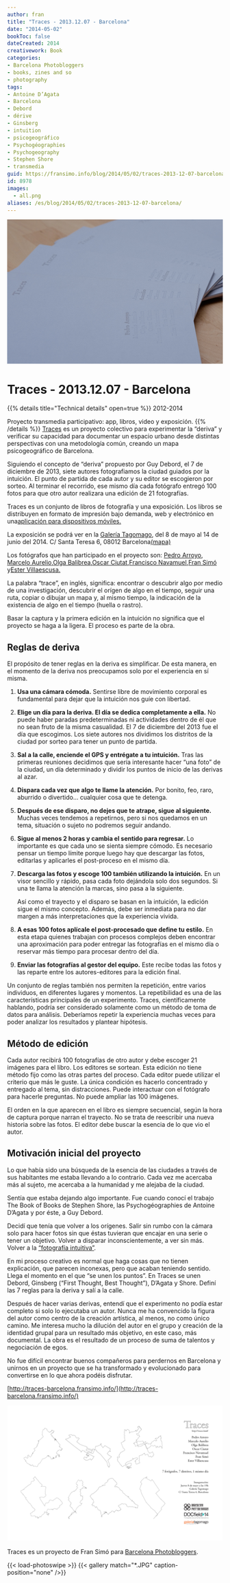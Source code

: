 ```yaml
---
author: fran
title: "Traces - 2013.12.07 - Barcelona"
date: "2014-05-02"
bookToc: false
dateCreated: 2014
creativework: Book
categories:
- Barcelona Photobloggers
- books, zines and so
- photography
tags:
- Antoine D’Agata
- Barcelona
- Debord
- dérive
- Ginsberg
- intuition
- psicogeográfico
- Psychogéographies
- Psychogeography
- Stephen Shore
- transmedia
guid: https://fransimo.info/blog/2014/05/02/traces-2013-12-07-barcelona/
id: 8978
images:
  - all.png
aliases: /es/blog/2014/05/02/traces-2013-12-07-barcelona/
---
```

![DSCF1435.jpg](DSCF1435.jpg)

# Traces - 2013.12.07 - Barcelona
{{% details title="Technical details" open=true %}}
2012-2014  

Proyecto transmedia participativo: app, libros, video y exposición.
{{% /details %}}
[Traces](http://traces-barcelona.fransimo.info/) es un proyecto colectivo para experimentar la “deriva” y verificar su
capacidad para documentar un espacio urbano desde distintas perspectivas con una metodología común, creando un mapa
psicogeográfico de Barcelona.

Siguiendo el concepto de “deriva” propuesto por Guy Debord, el 7 de diciembre de 2013, siete autores fotografiamos la
ciudad guiados por la intuición. El punto de partida de cada autor y su editor se escogieron por sorteo. Al terminar el
recorrido, ese mismo día cada fotógrafo entregó 100 fotos para que otro autor realizara una edición de 21 fotografías.

Traces es un conjunto de libros de fotografía y una exposición. Los libros se distribuyen en formato de impresión bajo
demanda, web y electrónico en
una[aplicación para dispositivos móviles.](https://itunes.apple.com/us/app/traces/id866756528?ls=1&mt=8)

La exposición se podrá ver en la [Galería Tagomago](http://tagomago.com/), del 8 de mayo al 14 de junio del 2014. C/
Santa Teresa 6, 08012
Barcelona[(mapa)](https://maps.google.es/maps?q=Carrer+Santa+Teresa,+6,+Barcelona&hl=en&sll=41.39479,2.148768&sspn=0.164317,0.334053&hnear=Carrer+Santa+Teresa,+6,+08012+Barcelona&t=m&z=16)

Los fotógrafos que han participado en el proyecto
son: [Pedro Arroyo](http://www.pedroarroyo.es/), [Marcelo Aurelio](http://marceloaurelio.com/),[Olga Balibrea](http://www.olgabalibrea.com/),[Oscar Ciutat](http://oscarciutat.com/en/),[Francisco Navamuel](http://www.francisconavamuel.net/),[Fran Simó](http://fransimo.info/)
y[Ester Villaescusa.](http://estervillaescusa.com/)

La palabra “trace”, en inglés, significa: encontrar o descubrir algo por medio de una investigación, descubrir el orígen
de algo en el tiempo, seguir una ruta, copiar o dibujar un mapa y, al mismo tiempo, la indicación de la existencia de
algo en el tiempo (huella o rastro).

Basar la captura y la primera edición en la intuición no significa que el proyecto se haga a la ligera. El proceso es
parte de la obra.

## Reglas de deriva

El propósito de tener reglas en la deriva es simplificar. De esta manera, en el momento de la deriva nos preocupamos
solo por el experiencia en sí misma.

1. **Usa una cámara cómoda.**
   Sentirse libre de movimiento corporal es fundamental para dejar que la intuición nos guíe con libertad.
2. **Elige un día para la deriva. El día se dedica completamente a ella.**
   No puede haber paradas predeterminadas ni actividades dentro de él que no sean fruto de la misma casualidad. El 7 de
   diciembre del 2013 fue el día que escogimos. Los siete autores nos dividimos los distritos de la ciudad por sorteo para
   tener un punto de partida.

3. **Sal a la calle, enciende el GPS y entrégate a tu intuición.**
   Tras las primeras reuniones decidimos que sería interesante hacer “una foto” de la ciudad, un día determinado y dividir
   los puntos de inicio de las derivas al azar.

4. **Dispara cada vez que algo te llame la atención.**
   Por bonito, feo, raro, aburrido o divertido… cualquier cosa que te detenga.

5. **Después de ese disparo, no dejes que te atrape, sigue al siguiente.**
   Muchas veces tendemos a repetirnos, pero si nos quedamos en un tema, situación o sujeto no podremos seguir andando.

6. **Sigue al menos 2 horas y cambia el sentido para regresar.**
   Lo importante es que cada uno se sienta siempre cómodo. Es necesario pensar un tiempo límite porque luego hay que
   descargar las fotos, editarlas y aplicarles el post-proceso en el mismo día.

7. **Descarga las fotos y escoge 100 también utilizando la intuición.**
   En un visor sencillo y rápido, pasa cada foto dejándola solo dos segundos. Si una te llama la atención la marcas, sino
   pasa a la siguiente.

   Así como el trayecto y el disparo se basan en la intuición, la edición sigue el mismo concepto. Además, debe ser
   inmediata para no dar margen a más interpretaciones que la experiencia vivida.

8. **A esas 100 fotos aplícale el post-procesado que define tu estilo.**
   En esta etapa quienes trabajan con procesos complejos deben encontrar una aproximación para poder entregar las
   fotografías en el mismo día o reservar más tiempo para procesar dentro del día.

9. **Enviar las fotografías al gestor del equipo.**
   Este recibe todas las fotos y las reparte entre los autores-editores para la edición final.

Un conjunto de reglas también nos permiten la repetición, entre varios individuos, en diferentes lugares y momentos. La
repetibilidad es una de las características principales de un experimento. Traces, científicamente hablando, podría ser
considerado solamente como un método de toma de datos para análisis. Deberíamos repetir la experiencia muchas veces para
poder analizar los resultados y plantear hipótesis.

## Método de edición

Cada autor recibirá 100 fotografías de otro autor y debe escoger 21 imágenes para el libro. Los editores se sortean.
Esta edición no tiene método fijo como las otras partes del proceso. Cada editor puede utilizar el criterio que más le
guste. La única condición es hacerlo concentrado y entregado al tema, sin distracciones. Puede interactuar con el
fotógrafo para hacerle preguntas. No puede ampliar las 100 imágenes.

El orden en la que aparecen en el libro es siempre secuencial, según la hora de captura porque narran el trayecto. No se
trata de reescribir una nueva historia sobre las fotos. El editor debe buscar la esencia de lo que vio el autor.

## Motivación inicial del proyecto

Lo que había sido una búsqueda de la esencia de las ciudades a través de sus habitantes me estaba llevando a lo
contrario. Cada vez me acercaba más al sujeto, me acercaba a la humanidad y me alejaba de la ciudad.

Sentía que estaba dejando algo importante. Fue cuando conocí el trabajo The Book of Books de Stephen Shore, las
Psychogéographies de Antoine D’Agata y por éste, a Guy Debord.

Decidí que tenía que volver a los orígenes. Salir sin rumbo con la cámara solo para hacer fotos sin que éstas tuvieran
que encajar en una serie o tener un objetivo. Volver a disparar inconscientemente, a ver sin más. Volver a
la [“fotografía intuitiva”](http://barcelonaphotobloggers.org/2009/01/01/fotografia-intuitiva/).

En mi proceso creativo es normal que haga cosas que no tienen explicación, que parecen inconexas, pero que acaban
teniendo sentido. Llega el momento en el que “se unen los puntos”. En Traces se unen Debord, Ginsberg (“First Thought,
Best Thought”), D’Agata y Shore. Definí las 7 reglas para la deriva y salí a la calle.

Después de hacer varias derivas, entendí que el experimento no podía estar completo si solo lo ejecutaba un autor. Nunca
me ha convencido la figura del autor como centro de la creación artística, al menos, no como único camino. Me interesa
mucho la dilución del autor en el grupo y creación de la identidad grupal para un resultado más objetivo, en este caso,
más documental. La obra es el resultado de un proceso de suma de talentos y negociación de egos.

No fue difícil encontrar buenos compañeros para perdernos en Barcelona y unirnos en un proyecto que se ha transformado y
evolucionado para convertirse en lo que ahora podéis disfrutar.

[http://traces-barcelona.fransimo.info/](http://traces-barcelona.fransimo.info/)

![all](all.png)

Traces es un proyecto de Fran Simó para [Barcelona Photobloggers](http://barcelonaphotobloggers.org/).

{{< load-photoswipe >}}
{{< gallery match="*.JPG" caption-position="none" />}}